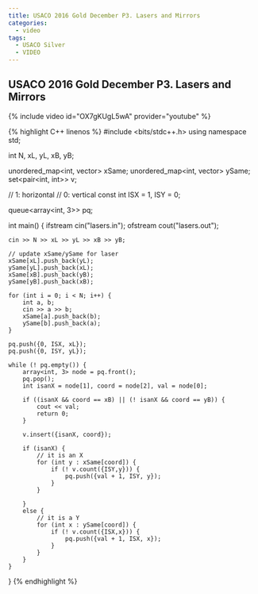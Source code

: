 ```yaml
---
title: USACO 2016 Gold December P3. Lasers and Mirrors
categories:
  - video
tags:
  - USACO Silver
  - VIDEO
---
```


## USACO 2016 Gold December P3. Lasers and Mirrors

{% include video id="OX7gKUgL5wA" provider="youtube" %}


{% highlight C++ linenos %}
#include <bits/stdc++.h>
using namespace std;

int N, xL, yL, xB, yB;

unordered_map<int, vector<int>> xSame;
unordered_map<int, vector<int>> ySame;
set<pair<int, int>> v;

// 1: horizontal
// 0: vertical
const int ISX = 1, ISY = 0;

queue<array<int, 3>> pq;

int main() {
    ifstream cin("lasers.in");
    ofstream cout("lasers.out");

    cin >> N >> xL >> yL >> xB >> yB;

    // update xSame/ySame for laser
    xSame[xL].push_back(yL);
    ySame[yL].push_back(xL);
    xSame[xB].push_back(yB);
    ySame[yB].push_back(xB);

    for (int i = 0; i < N; i++) {
        int a, b;
        cin >> a >> b;
        xSame[a].push_back(b);
        ySame[b].push_back(a);
    }

    pq.push({0, ISX, xL});
    pq.push({0, ISY, yL});

    while (! pq.empty()) {
        array<int, 3> node = pq.front();
        pq.pop();
        int isanX = node[1], coord = node[2], val = node[0];

        if ((isanX && coord == xB) || (! isanX && coord == yB)) {
            cout << val;
            return 0;
        }

        v.insert({isanX, coord});

        if (isanX) {
            // it is an X
            for (int y : xSame[coord]) {
                if (! v.count({ISY,y})) {
                    pq.push({val + 1, ISY, y});
                }
            }

        }
        else {
            // it is a Y
            for (int x : ySame[coord]) {
                if (! v.count({ISX,x})) {
                    pq.push({val + 1, ISX, x});
                }
            }
        }
    }

}
{% endhighlight %}  
